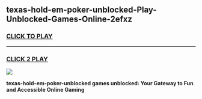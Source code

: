 
## texas-hold-em-poker-unblocked-Play-Unblocked-Games-Online-2efxz
<h3>
<a href="https://premium76.site?title=texas-hold-em-poker-unblocked&ref=25A">CLICK TO PLAY</a></h3>
<hr>

<h3>
<a href="https://premium76.site?title=texas-hold-em-poker-unblocked&ref=25A">CLICK 2 PLAY</a>
  
</h3>

<a href="https://premium76.site?title=texas-hold-em-poker-unblocked&ref=25A"><img src="https://clearcache.store/games.png"></a>


**texas-hold-em-poker-unblocked games unblocked: Your Gateway to Fun and Accessible Online Gaming**
